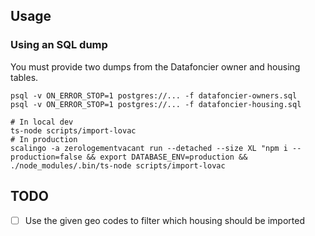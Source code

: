 ## Usage

### Using an SQL dump

You must provide two dumps from the Datafoncier owner and housing tables.

```shell
psql -v ON_ERROR_STOP=1 postgres://... -f datafoncier-owners.sql
psql -v ON_ERROR_STOP=1 postgres://... -f datafoncier-housing.sql

# In local dev
ts-node scripts/import-lovac
# In production
scalingo -a zerologementvacant run --detached --size XL "npm i --production=false && export DATABASE_ENV=production && ./node_modules/.bin/ts-node scripts/import-lovac
```

## TODO

- [ ] Use the given geo codes to filter which housing should be imported
